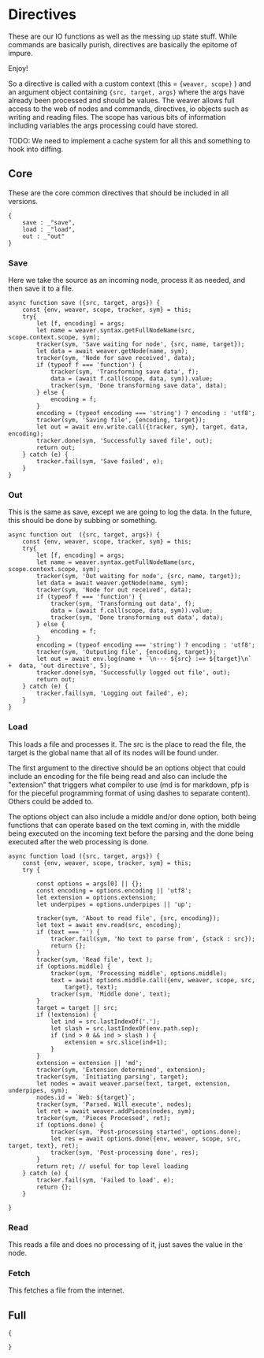 # Directives

These are our IO functions as well as the messing up state stuff. While
commands are basically purish, directives are basically the epitome of impure. 

Enjoy!

So a directive is called with a custom context (this  = `{weaver, scope}` )
and an argument object containing `{src, target, args}` where the args have
already been processed and should be values. The weaver allows full access to
the web of nodes and commands, directives, io objects such as writing and
reading files. The scope has various bits of information including variables
the args processing could have stored. 

TODO: We need to implement a cache system for all this and something to hook
into diffing. 



## Core

These are the core common directives that should be included in all versions. 

    {
        save : _"save",
        load : _"load",
        out : _"out"
    }

### Save

Here we take the source as an incoming node, process it as needed, and then
save it to a file. 

    async function save ({src, target, args}) {
        const {env, weaver, scope, tracker, sym} = this;
        try{
            let [f, encoding] = args;
            let name = weaver.syntax.getFullNodeName(src, scope.context.scope, sym);
            tracker(sym, 'Save waiting for node', {src, name, target});
            let data = await weaver.getNode(name, sym);
            tracker(sym, 'Node for save received', data);
            if (typeof f === 'function') {
                tracker(sym, 'Transforming save data', f);
                data = (await f.call(scope, data, sym)).value;
                tracker(sym, 'Done transforming save data', data);
            } else {
                encoding = f;
            }
            encoding = (typeof encoding === 'string') ? encoding : 'utf8';
            tracker(sym, 'Saving file', {encoding, target});
            let out = await env.write.call({tracker, sym}, target, data, encoding);
            tracker.done(sym, 'Successfully saved file', out);
            return out;
        } catch (e) {
            tracker.fail(sym, 'Save failed', e);
        }
    }

### Out

This is the same as save, except we are going to log the data. In the future,
this should be done by subbing or something. 

    async function out  ({src, target, args}) {
        const {env, weaver, scope, tracker, sym} = this;
        try{
            let [f, encoding] = args;
            let name = weaver.syntax.getFullNodeName(src, scope.context.scope, sym);
            tracker(sym, 'Out waiting for node', {src, name, target});
            let data = await weaver.getNode(name, sym);
            tracker(sym, 'Node for out received', data);
            if (typeof f === 'function') {
                tracker(sym, 'Transforming out data', f);
                data = (await f.call(scope, data, sym)).value;
                tracker(sym, 'Done transforming out data', data);
            } else {
                encoding = f;
            }
            encoding = (typeof encoding === 'string') ? encoding : 'utf8';
            tracker(sym, 'Outputing file', {encoding, target});
            let out = await env.log(name + `\n--- ${src} :=> ${target}\n` +  data, 'out directive', 5);
            tracker.done(sym, 'Successfully logged out file', out);
            return out;
        } catch (e) {
            tracker.fail(sym, 'Logging out failed', e);
        }
    }



### Load

This loads a file and processes it. The src is the place to read the file, the
target is the global name that all of its nodes will be found under. 

The first argument to the directive should be an options object that could
include an encoding for the file being read and also can include the
"extension" that triggers what compiler to use (md is for markdown, pfp is for
the pieceful programming format of using dashes to separate content). Others
could be added to. 

The options object can also include a middle and/or done option, both being
functions that can operate based on the text coming in, with the middle being
executed on the incoming text before the parsing and the done being executed
after the web processing is done. 


    async function load ({src, target, args}) {
        const {env, weaver, scope, tracker, sym} = this;
        try {

            const options = args[0] || {};
            const encoding = options.encoding || 'utf8';
            let extension = options.extension;
            let underpipes = options.underpipes || 'up';

            tracker(sym, 'About to read file', {src, encoding});
            let text = await env.read(src, encoding);
            if (text === '') { 
                tracker.fail(sym, 'No text to parse from', {stack : src});
                return {};
            }
            tracker(sym, 'Read file', text );
            if (options.middle) {
                tracker(sym, 'Processing middle', options.middle);
                text = await options.middle.call({env, weaver, scope, src,
                    target}, text);
                tracker(sym, 'Middle done', text);
            }
            target = target || src;
            if (!extension) {
                let ind = src.lastIndexOf('.');
                let slash = src.lastIndexOf(env.path.sep);
                if (ind > 0 && ind > slash ) {
                    extension = src.slice(ind+1);
                }
            }
            extension = extension || 'md';
            tracker(sym, 'Extension determined', extension);
            tracker(sym, 'Initiating parsing', target);
            let nodes = await weaver.parse(text, target, extension, underpipes, sym);
            nodes.id = `Web: ${target}`; 
            tracker(sym, 'Parsed. Will execute', nodes);
            let ret = await weaver.addPieces(nodes, sym);
            tracker(sym, 'Pieces Processed', ret);
            if (options.done) {
                tracker(sym, 'Post-processing started', options.done);
                let res = await options.done({env, weaver, scope, src, target, text}, ret);
                tracker(sym, 'Post-processing done', res);
            }
            return ret; // useful for top level loading
        } catch (e) {
            tracker.fail(sym, 'Failed to load', e);
            return {};
        }

    }


### Read

This reads a file and does no processing of it, just saves the value in the
node. 
    


### Fetch 

This fetches a file from the internet. 


## Full

    {

    }
